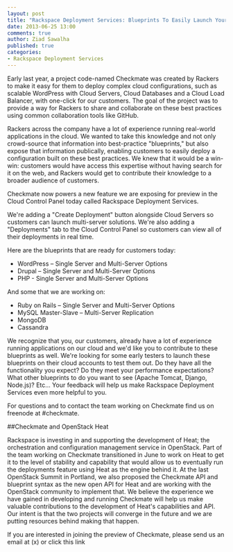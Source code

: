 ```yaml
---
layout: post
title: "Rackspace Deployment Services: Blueprints To Easily Launch Your Apps"
date: 2013-06-25 13:00
comments: true
author: Ziad Sawalha
published: true
categories: 
- Rackspace Deployment Services
---
```

Early last year, a project code-named Checkmate was created by Rackers to make it easy for them to deploy complex cloud configurations, such as scalable WordPress with Cloud Servers, Cloud Databases and a Cloud Load Balancer, with one-click for our customers. The goal of the project was to provide a way for Rackers to share and collaborate on these best practices using common collaboration tools like GitHub. 

Rackers across the company have a lot of experience running real-world applications in the cloud. We wanted to take this knowledge and not only crowd-source that information into best-practice "blueprints," but also expose that information publically, enabling customers to easily deploy a configuration built on these best practices. We knew that it would be a win-win: customers would have access this expertise without having search for it on the web, and Rackers would get to contribute their knowledge to a broader audience of customers.

Checkmate now powers a new feature we are exposing for preview in the Cloud Control Panel today called Rackspace Deployment Services.

We're adding a "Create Deployment" button alongside Cloud Servers so customers can launch multi-server solutions. We're also adding a "Deployments" tab to the Cloud Control Panel so customers can view all of their deployments in real time.

Here are the blueprints that are ready for customers today:

* WordPress – Single Server and Multi-Server Options
* Drupal – Single Server and Multi-Server Options
* PHP - Single Server and Multi-Server Options

And some that we are working on:

* Ruby on Rails – Single Server and Multi-Server Options 
* MySQL Master-Slave – Multi-Server Replication
* MongoDB
* Cassandra

We recognize that you, our customers, already have a lot of experience running applications on our cloud and we'd like you to contribute to these blueprints as well. We're looking for some early testers to launch these blueprints on their cloud accounts to test them out. Do they have all the functionality you expect? Do they meet your performance expectations? What other blueprints to do you want to see (Apache Tomcat, Django, Node.js)? Etc... Your feedback will help us make Rackspace Deployment Services even more helpful to you.

For questions and to contact the team working on Checkmate find us on freenode at #checkmate.

##Checkmate and OpenStack Heat

Rackspace is investing in and supporting the development of Heat; the orchestration and configuration management service in OpenStack. Part of the team working on Checkmate transitioned in June to work on Heat to get it to the level of stability and capability that would allow us to eventually run the deployments feature using Heat as the engine behind it. At the last OpenStack Summit in Portland, we also proposed the Checkmate API and blueprint syntax as the new open API for Heat and are working with the OpenStack community to implement that. We believe the experience we have gained in developing and running Checkmate will help us make valuable contributions to the development of Heat's capabilities and API. Our intent is that the two projects will converge in the future and we are putting resources behind making that happen.

If you are interested in joining the preview of Checkmate, please send us an email at (x) or click this link
